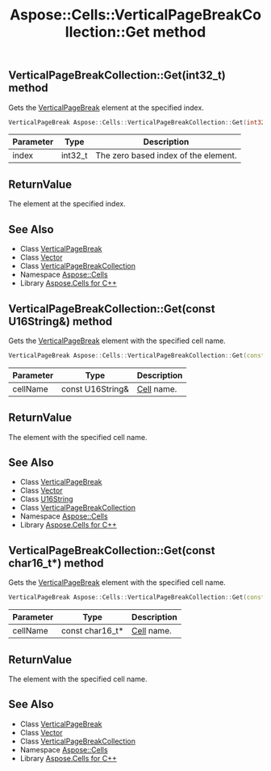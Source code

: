 ﻿---
title: Aspose::Cells::VerticalPageBreakCollection::Get method
linktitle: Get
second_title: Aspose.Cells for C++ API Reference
description: 'Aspose::Cells::VerticalPageBreakCollection::Get method. Gets the VerticalPageBreak element at the specified index in C++.'
type: docs
weight: 600
url: /cpp/aspose.cells/verticalpagebreakcollection/get/
---
## VerticalPageBreakCollection::Get(int32_t) method


Gets the [VerticalPageBreak](../../verticalpagebreak/) element at the specified index.

```cpp
VerticalPageBreak Aspose::Cells::VerticalPageBreakCollection::Get(int32_t index)
```


| Parameter | Type | Description |
| --- | --- | --- |
| index | int32_t | The zero based index of the element. |

## ReturnValue

The element at the specified index.

## See Also

* Class [VerticalPageBreak](../../verticalpagebreak/)
* Class [Vector](../../vector/)
* Class [VerticalPageBreakCollection](../)
* Namespace [Aspose::Cells](../../)
* Library [Aspose.Cells for C++](../../../)
## VerticalPageBreakCollection::Get(const U16String\&) method


Gets the [VerticalPageBreak](../../verticalpagebreak/) element with the specified cell name.

```cpp
VerticalPageBreak Aspose::Cells::VerticalPageBreakCollection::Get(const U16String &cellName)
```


| Parameter | Type | Description |
| --- | --- | --- |
| cellName | const U16String\& | [Cell](../../cell/) name. |

## ReturnValue

The element with the specified cell name.

## See Also

* Class [VerticalPageBreak](../../verticalpagebreak/)
* Class [Vector](../../vector/)
* Class [U16String](../../u16string/)
* Class [VerticalPageBreakCollection](../)
* Namespace [Aspose::Cells](../../)
* Library [Aspose.Cells for C++](../../../)
## VerticalPageBreakCollection::Get(const char16_t*) method


Gets the [VerticalPageBreak](../../verticalpagebreak/) element with the specified cell name.

```cpp
VerticalPageBreak Aspose::Cells::VerticalPageBreakCollection::Get(const char16_t *cellName)
```


| Parameter | Type | Description |
| --- | --- | --- |
| cellName | const char16_t* | [Cell](../../cell/) name. |

## ReturnValue

The element with the specified cell name.

## See Also

* Class [VerticalPageBreak](../../verticalpagebreak/)
* Class [Vector](../../vector/)
* Class [VerticalPageBreakCollection](../)
* Namespace [Aspose::Cells](../../)
* Library [Aspose.Cells for C++](../../../)
